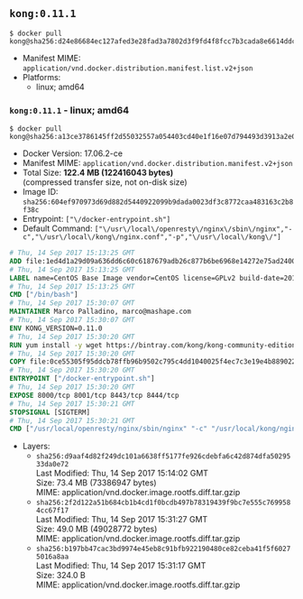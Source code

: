 ## `kong:0.11.1`

```console
$ docker pull kong@sha256:d24e86684ec127afed3e28fad3a7802d3f9fd4f8fcc7b3cada8e6614ddc53a24
```

-	Manifest MIME: `application/vnd.docker.distribution.manifest.list.v2+json`
-	Platforms:
	-	linux; amd64

### `kong:0.11.1` - linux; amd64

```console
$ docker pull kong@sha256:a13ce3786145ff2d55032557a054403cd40e1f16e07d794493d3913a2e01ea15
```

-	Docker Version: 17.06.2-ce
-	Manifest MIME: `application/vnd.docker.distribution.manifest.v2+json`
-	Total Size: **122.4 MB (122416043 bytes)**  
	(compressed transfer size, not on-disk size)
-	Image ID: `sha256:604ef970973d69d882d5440922099b9dada0023df3c8772caa483163c2b8f38c`
-	Entrypoint: `["\/docker-entrypoint.sh"]`
-	Default Command: `["\/usr\/local\/openresty\/nginx\/sbin\/nginx","-c","\/usr\/local\/kong\/nginx.conf","-p","\/usr\/local\/kong\/"]`

```dockerfile
# Thu, 14 Sep 2017 15:13:25 GMT
ADD file:1ed4d1a29d09a636dd6c60c6187679adb26c877b6be6968e14272e75ad240073 in / 
# Thu, 14 Sep 2017 15:13:25 GMT
LABEL name=CentOS Base Image vendor=CentOS license=GPLv2 build-date=20170911
# Thu, 14 Sep 2017 15:13:25 GMT
CMD ["/bin/bash"]
# Thu, 14 Sep 2017 15:30:07 GMT
MAINTAINER Marco Palladino, marco@mashape.com
# Thu, 14 Sep 2017 15:30:07 GMT
ENV KONG_VERSION=0.11.0
# Thu, 14 Sep 2017 15:30:20 GMT
RUN yum install -y wget https://bintray.com/kong/kong-community-edition-rpm/download_file?file_path=dists%2Fkong-community-edition-$KONG_VERSION.el7.noarch.rpm &&     yum clean all
# Thu, 14 Sep 2017 15:30:20 GMT
COPY file:0ce55305f95ddcb78ffb96b9502c795c4dd1040025f4ec7c3e19e4b889022b90 in /docker-entrypoint.sh 
# Thu, 14 Sep 2017 15:30:20 GMT
ENTRYPOINT ["/docker-entrypoint.sh"]
# Thu, 14 Sep 2017 15:30:20 GMT
EXPOSE 8000/tcp 8001/tcp 8443/tcp 8444/tcp
# Thu, 14 Sep 2017 15:30:21 GMT
STOPSIGNAL [SIGTERM]
# Thu, 14 Sep 2017 15:30:21 GMT
CMD ["/usr/local/openresty/nginx/sbin/nginx" "-c" "/usr/local/kong/nginx.conf" "-p" "/usr/local/kong/"]
```

-	Layers:
	-	`sha256:d9aaf4d82f249dc101a6638ff5177fe926cdebfa6c42d874dfa5029533da0e72`  
		Last Modified: Thu, 14 Sep 2017 15:14:02 GMT  
		Size: 73.4 MB (73386947 bytes)  
		MIME: application/vnd.docker.image.rootfs.diff.tar.gzip
	-	`sha256:2f2d122a51b684cb1b4cd1f0bcdb497b78319439f9bc7e555c7699584cc67f17`  
		Last Modified: Thu, 14 Sep 2017 15:31:27 GMT  
		Size: 49.0 MB (49028772 bytes)  
		MIME: application/vnd.docker.image.rootfs.diff.tar.gzip
	-	`sha256:b197bb47cac3bd9974e45eb8c91bfb922190480ce82ceba41f5f60275016a8aa`  
		Last Modified: Thu, 14 Sep 2017 15:31:17 GMT  
		Size: 324.0 B  
		MIME: application/vnd.docker.image.rootfs.diff.tar.gzip
